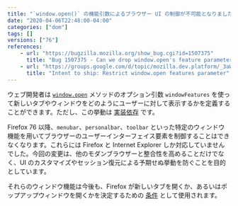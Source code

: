 ```yaml
---
title: "`window.open()` の機能引数によるブラウザー UI の制御が不可能となりました"
date: "2020-04-06T22:48:00-04:00"
categories: ["dom"]
tags: []
versions: ["76"]
references:
    - url: "https://bugzilla.mozilla.org/show_bug.cgi?id=1507375"
      title: "Bug 1507375 - Can we drop window.open's feature parameter which controls UI parts visibility?"
    - url: "https://groups.google.com/d/topic/mozilla.dev.platform/_3aWsRQ8Tfs/discussion"
      title: "Intent to ship: Restrict window.open features parameter"
---
```

ウェブ開発者は [`window.open`](https://developer.mozilla.org/docs/Web/API/Window/open) メソッドのオプション引数 `windowFeatures` を使って新しいタブやウィンドウをどのようにユーザーに対して表示するかを定義することができます。ただし、この挙動は [実装依存](https://arai-a.github.io/window-open-features/) です。

Firefox 76 以降、`menubar`、`personalbar`、`toolbar` といった特定のウィンドウ機能を用いてブラウザーのユーザーインターフェイス要素を制御することはできなくなります。これらには Firefox と Internet Explorer しか対応していませんでした。今回の変更は、他のモダンブラウザーと整合性を高めることだけでなく、UI のカスタマイズやセッション復元による予期せぬ挙動を防ぐことを目的としています。

それらのウィンドウ機能は今後も、Firefox が新しいタブを開くか、あるいはポップアップウィンドウを開くかを決定するための [条件](https://hg.mozilla.org/mozilla-central/rev/bf0e49a9ceff#l9.12) として使用されます。

